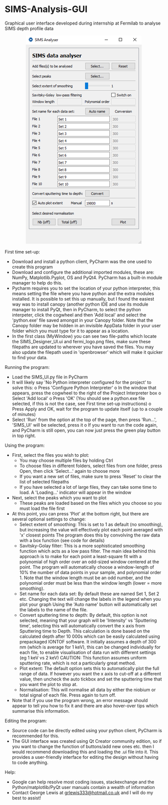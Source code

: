 # SIMS-Analysis-GUI
Graphical user interface developed during internship at Fermilab to analyse SIMS depth profile data
<p align="center">
<img src="https://github.com/grlewis333/SIMS-Analysis-GUI/blob/master/UI%20screenshot.png?raw=true">
</p>

First time set-up:
- Download and install a python client, PyCharm was the one used to create this program
- Download and configure the additional imported modules, these are: NumPy, Matplotlib.Pyplot, OS and PyQt4. 
  PyCharm has a built-in module manager to help do this.
- Pycharm requires you to set the location of your python interpreter, this means setting the file where you have python and the extra modules installed.
  It is possible to set this up manually, but I found the easiest way was to install canopy (another python IDE and use its module manager to install PyQt,
  then in PyCharm, to select the python interpeter, click the cogwheel and then 'Add local' and select the 'python.exe' file saved amongst in your Canopy folder.
  Note that the Canopy folder may be hidden in an invisible AppData folder in your user folder which you must type for it to appear as a location.
- In the first class (MyWindow) you can see two file-paths which locate the SIMS_Designer_UI.ui and fermi_logo.png files, make sure these filepaths are updated to
  wherever you have saved the files. You may also update the filepath used in 'openbrowser' which will make it quicker to find your data.

Running the program:
- Load the SIMS_UI.py file in PyCharm
- It will likely say 'No Python interpreter configured for the project' to solve this:
	o Press 'Configure Python Interpreter'
	o In the window that appears, press the cogwheel to the right of the Project Interpreter box
	o Select 'Add local'
	o Press 'OK' (You should see a python.exe file selected, if this is not the case, see First time set-up instructions)
	o Press Apply and OK, wait for the program to update itself (up to a couple of minutes)
- Select 'Run' from the option at the top of the page, then press 'Run...', 'SIMS_UI' will be selected, press it
	o If you want to run the code again, and PyCharm is still open, you can now just press the green play button in top right.

Using the program:
- First, select the files you wish to plot:
	- You may choose multiple files by holding Ctrl
	- To choose files in different folders, select files from one folder, press Open, then click 'Select...' again to choose more
	- If you want a new set of files, make sure to press 'Reset' to clear the list of selected filepaths
	- If you have selected a lot of large files, they can take some time to load. A 'Loading...' indicator will appear in the window
- Next, select the peaks which you want to plot 
	- These peaks are loaded based on the files which you choose so you must load the file first
- At this point, you can press 'Plot' at the bottom right, but there are several optional settings to change:
	- Select extent of smoothing: This is set to 1 as default (no smoothing), but increasing the value will effectively plot each point averaged with 'x' closest points
	                              The program does this by convolving the raw data with a box function (see code for details)
	- Savitsky-Golay filter: This is a more sophisticated smoothing function which acts as a low pass filter. The main idea behind this approach is to make
     				 for each point a least-square fit with a polynomial of high order over an odd-sized window centered at the point.
				 The program will automatically choose a window-length of 10% the number of data points in your sample, and polynomial order 1.
				 Note that the window length must be an odd number, and the polynomial order must be less than the window length (lower = more smoothing).
	- Set name for each data set: By default these are named Set 1, Set 2 etc. Changing the text will change the labels in the legend when you plot your graph
				      Using the 'Auto name' button will automatically set the labels to the name of the file.
	- Convert sputtering time to depth: By default, this option is not selected, meaning that your graph will be 'Intensity' vs 'Sputtering time', selecting this
	                                    will automatically convert the x axis from Sputtering time to Depth. This calculation is done based on the calculated depth after 10 000s which can be 
	                                    easily calculated using prepackaged IONTOF software.
					    It initially assumes a depth of 300 nm (which is average for 1 keV), this can be changed individually for each file, to enable visualisation of data
					    run with different settings (eg 1 keV vs 2 keV)
	  				    CAUTION: This function assumes uniform sputtering rate, which is not a particularly great method.
	- Plot extent: The default option sets this to automatically plot the full range of data. 
	               If however you want the x axis to cut-off at a different value, then uncheck
	               the auto tickbox and set the sputtering time that you want the plot to stop at.
	- Normalisation: This will normalise all data by either the niobium or total signal of each file. Press again to turn off.
- Note that if you use the program wrong, an error message should appear to tell you how to fix it and there are also hover-over tips which summarise this information.

Editing the program:
- Source code can be directly edited using your python client, PyCharm is recommended for this.
- The GUI interface was created using Qt Creator community edition, so if you want to change the function of buttons/add new ones etc. then I would recommend downloading this
  and loading the .ui file into it. This provides a user-friendly interface for editing the design without having to code anything.

Help:
- Google can help resolve most coding issues, stackexchange and the Python/matplotlib/PyQt user manuals contain a wealth of information
- Contact George Lewis at grlewis333@hotmail.co.uk and I will do my best to assist!
